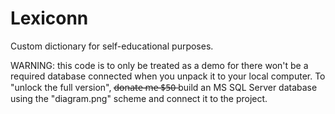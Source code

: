 # Lexiconn
Custom dictionary for self-educational purposes.

WARNING: this code is to only be treated as a demo for there won't be a required database connected when you unpack it to your local computer. To "unlock the full version", d̶o̶n̶a̶t̶e̶ ̶m̶e̶ ̶$̶5̶0̶  build an MS SQL Server database using the "diagram.png" scheme and connect it to the project.
